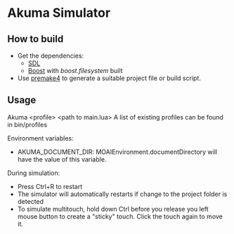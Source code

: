 Akuma Simulator
===============

How to build
------------

* Get the dependencies:
	- [SDL](http://www.libsdl.org/)
	- [Boost](http://www.boost.org) with *boost.filesystem* built
* Use [premake4](http://industriousone.com/premake/download) to generate a suitable project file or build script.

Usage
-----

Akuma &lt;profile&gt; &lt;path to main.lua&gt;
A list of existing profiles can be found in bin/profiles

Environment variables:

* AKUMA_DOCUMENT_DIR: MOAIEnvironment.documentDirectory will have the value of this variable.


During simulation:

* Press Ctrl+R to restart
* The simulator will automatically restarts if change to the project folder is detected
* To simulate multitouch, hold down Ctrl before you release you left mouse button to create a "sticky" touch. Click the touch again to move it.
